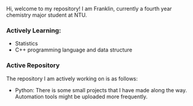 Hi, welcome to my repository! I am Franklin, currently a fourth year chemistry major student at NTU.

### Actively Learning:
* Statistics
* C++ programming language and data structure

### Active Repository
The repository I am actively working on is as follows:
* Python: There is some small projects that I have made along the way. Automation tools might be uploaded more frequently.





<!---
Frankkao813/Frankkao813 is a ✨ special ✨ repository because its `README.md` (this file) appears on your GitHub profile.
You can click the Preview link to take a look at your changes.
--->
